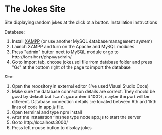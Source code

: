 # The Jokes Site
Site displaying random jokes at the click of a button.
Installation instructions

Database:
1. Install [XAMPP](https://www.apachefriends.org/download.html) (or use another MySQL database management system)
2. Launch XAMPP and turn on the Apache and MySQL modules
3. Press "admin" button next to MySQL module or go to http://localhost/phpmyadmin/
4. Go to import tab, choose jokes.sql file from database folder and press "Go" at the bottom right of the page to import the database

Site:
1. Open the repository in external editor (I've used Visual Studio Code)
2. Make sure the database connection details are correct. They should be good by default but I can't guarantee it 100%, maybe the port will be different. Database connection details are located between 6th and 15th lines of code in app.js file.
3. Open terminal and type npm install
4. After the installation finishes type node app.js to start the server
5. Go to http://localhost:3000/
6. Press left mouse button to display jokes
